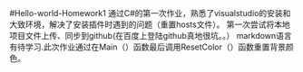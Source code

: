 #Hello-world-Homework1
通过C#的第一次作业，熟悉了visualstudio的安装和大致环境，解决了安装插件时遇到的问题（重置hosts文件）。
第一次尝试将本地项目文件上传、同步到github(在百度上登陆github真地很坑。。）
markdown语言有待学习.此次作业通过在Main（）函数最后调用ResetColor（）函数重置背景颜色。
